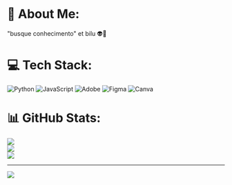 # 💫 About Me:
"busque conhecimento" et bilu 👽👾


# 💻 Tech Stack:
![Python](https://img.shields.io/badge/python-3670A0?style=for-the-badge&logo=python&logoColor=ffdd54) ![JavaScript](https://img.shields.io/badge/javascript-%23323330.svg?style=for-the-badge&logo=javascript&logoColor=%23F7DF1E) ![Adobe](https://img.shields.io/badge/adobe-%23FF0000.svg?style=for-the-badge&logo=adobe&logoColor=white) ![Figma](https://img.shields.io/badge/figma-%23F24E1E.svg?style=for-the-badge&logo=figma&logoColor=white) ![Canva](https://img.shields.io/badge/Canva-%2300C4CC.svg?style=for-the-badge&logo=Canva&logoColor=white)
# 📊 GitHub Stats:
![](https://github-readme-stats.vercel.app/api?username=plataodopython&theme=onedark&hide_border=false&include_all_commits=false&count_private=false)<br/>
![](https://github-readme-streak-stats.herokuapp.com/?user=plataodopython&theme=onedark&hide_border=false)<br/>
![](https://github-readme-stats.vercel.app/api/top-langs/?username=plataodopython&theme=onedark&hide_border=false&include_all_commits=false&count_private=false&layout=compact)

---
[![](https://visitcount.itsvg.in/api?id=plataodopython&icon=0&color=11)](https://visitcount.itsvg.in)

<!-- Proudly created with GPRM ( https://gprm.itsvg.in ) -->